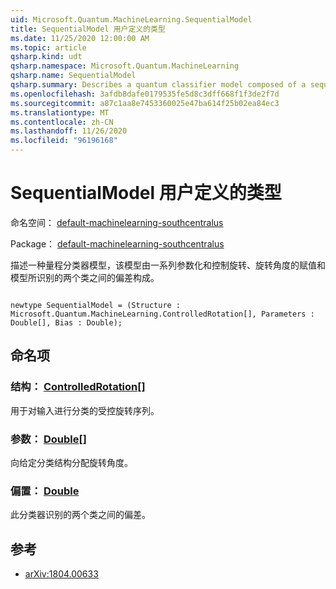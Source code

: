 ```yaml
---
uid: Microsoft.Quantum.MachineLearning.SequentialModel
title: SequentialModel 用户定义的类型
ms.date: 11/25/2020 12:00:00 AM
ms.topic: article
qsharp.kind: udt
qsharp.namespace: Microsoft.Quantum.MachineLearning
qsharp.name: SequentialModel
qsharp.summary: Describes a quantum classifier model composed of a sequence of parameterized and controlled rotations, an assignment of rotation angles, and a bias between the two classes recognized by the model.
ms.openlocfilehash: 3afdb8dafe0179535fe5d8c3dff668f1f3de2f7d
ms.sourcegitcommit: a87c1aa8e7453360025e47ba614f25b02ea84ec3
ms.translationtype: MT
ms.contentlocale: zh-CN
ms.lasthandoff: 11/26/2020
ms.locfileid: "96196168"
---
```

# <a name="sequentialmodel-user-defined-type"></a>SequentialModel 用户定义的类型

命名空间： [default-machinelearning-southcentralus](xref:Microsoft.Quantum.MachineLearning)

Package： [default-machinelearning-southcentralus](https://nuget.org/packages/Microsoft.Quantum.MachineLearning)


描述一种量程分类器模型，该模型由一系列参数化和控制旋转、旋转角度的赋值和模型所识别的两个类之间的偏差构成。

```qsharp

newtype SequentialModel = (Structure : Microsoft.Quantum.MachineLearning.ControlledRotation[], Parameters : Double[], Bias : Double);
```



## <a name="named-items"></a>命名项

### <a name="structure--controlledrotation"></a>结构： [ControlledRotation](xref:Microsoft.Quantum.MachineLearning.ControlledRotation)[]

用于对输入进行分类的受控旋转序列。
### <a name="parameters--double"></a>参数： [Double](xref:microsoft.quantum.lang-ref.double)[]

向给定分类结构分配旋转角度。
### <a name="bias--double"></a>偏置： [Double](xref:microsoft.quantum.lang-ref.double)

此分类器识别的两个类之间的偏差。

## <a name="references"></a>参考

- [arXiv:1804.00633](https://arxiv.org/abs/1804.00633)